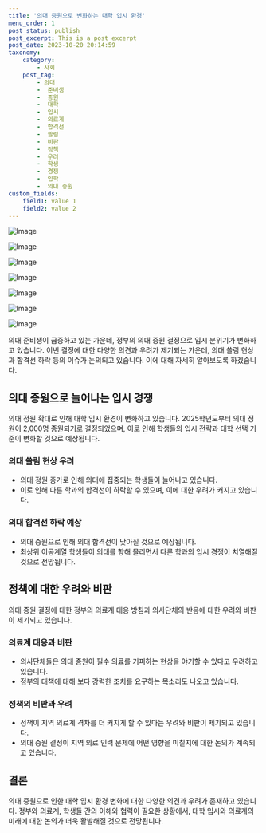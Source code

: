 ```yaml
---
title: '의대 증원으로 변화하는 대학 입시 환경'
menu_order: 1
post_status: publish
post_excerpt: This is a post excerpt
post_date: 2023-10-20 20:14:59
taxonomy:
    category:
        - 사회
    post_tag:
        - 의대
        -  준비생
        -  증원
        -  대학
        -  입시
        -  의료계
        -  합격선
        -  쏠림
        -  비판
        -  정책
        -  우려
        -  학생
        -  경쟁
        -  입학
        -  의대 증원
custom_fields:
    field1: value 1
    field2: value 2
---
```


![Image](https://imgnews.pstatic.net/image/661/2024/02/06/0000036908_001_20240206182101603.jpg?type=w647)

![Image](https://imgnews.pstatic.net/image/661/2024/02/06/0000036908_002_20240206182101644.jpg?type=w647)

![Image](https://imgnews.pstatic.net/image/661/2024/02/06/0000036908_003_20240206182101675.jpg?type=w647)

![Image](https://imgnews.pstatic.net/image/661/2024/02/06/0000036908_004_20240206182101721.png?type=w647)

![Image](https://imgnews.pstatic.net/image/661/2024/02/06/0000036908_005_20240206182101824.jpeg?type=w647)

![Image](https://imgnews.pstatic.net/image/661/2024/02/06/0000036908_006_20240206182101865.jpeg?type=w647)

![Image](https://imgnews.pstatic.net/image/661/2024/02/06/0000036908_007_20240206182101920.jpeg?type=w647)


의대 준비생이 급증하고 있는 가운데, 정부의 의대 증원 결정으로 입시 분위기가 변화하고 있습니다. 이번 결정에 대한 다양한 의견과 우려가 제기되는 가운데, 의대 쏠림 현상과 합격선 하락 등의 이슈가 논의되고 있습니다. 이에 대해 자세히 알아보도록 하겠습니다.

## 의대 증원으로 늘어나는 입시 경쟁

의대 정원 확대로 인해 대학 입시 환경이 변화하고 있습니다. 2025학년도부터 의대 정원이 2,000명 증원되기로 결정되었으며, 이로 인해 학생들의 입시 전략과 대학 선택 기준이 변화할 것으로 예상됩니다.

### 의대 쏠림 현상 우려

- 의대 정원 증가로 인해 의대에 집중되는 학생들이 늘어나고 있습니다.
- 이로 인해 다른 학과의 합격선이 하락할 수 있으며, 이에 대한 우려가 커지고 있습니다.

### 의대 합격선 하락 예상

- 의대 증원으로 인해 의대 합격선이 낮아질 것으로 예상됩니다.
- 최상위 이공계열 학생들이 의대를 향해 몰리면서 다른 학과의 입시 경쟁이 치열해질 것으로 전망됩니다.

## 정책에 대한 우려와 비판

의대 증원 결정에 대한 정부의 의료계 대응 방침과 의사단체의 반응에 대한 우려와 비판이 제기되고 있습니다.

### 의료계 대응과 비판

- 의사단체들은 의대 증원이 필수 의료를 기피하는 현상을 야기할 수 있다고 우려하고 있습니다.
- 정부의 대책에 대해 보다 강력한 조치를 요구하는 목소리도 나오고 있습니다.

### 정책의 비판과 우려

- 정책이 지역 의료계 격차를 더 커지게 할 수 있다는 우려와 비판이 제기되고 있습니다.
- 의대 증원 결정이 지역 의료 인력 문제에 어떤 영향을 미칠지에 대한 논의가 계속되고 있습니다.

## 결론

의대 증원으로 인한 대학 입시 환경 변화에 대한 다양한 의견과 우려가 존재하고 있습니다. 정부와 의료계, 학생들 간의 이해와 협력이 필요한 상황에서, 대학 입시와 의료계의 미래에 대한 논의가 더욱 활발해질 것으로 전망됩니다.
